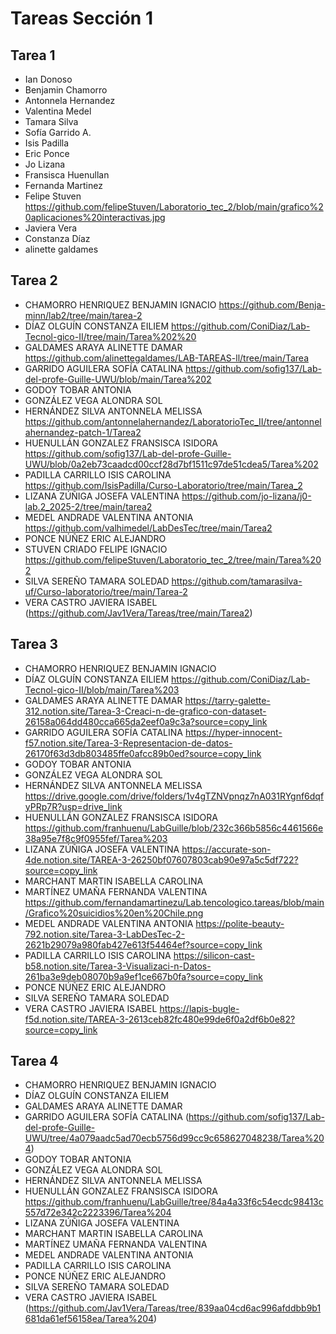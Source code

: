 # Tareas Sección 1

## Tarea 1
* Ian Donoso
* Benjamin Chamorro
* Antonnela Hernandez
* Valentina Medel 
* Tamara Silva 
* Sofía Garrido A.
* Isis Padilla 
* Eric Ponce
* Jo Lizana
* Fransisca Huenullan
* Fernanda Martinez 
* Felipe Stuven https://github.com/felipeStuven/Laboratorio_tec_2/blob/main/grafico%20aplicaciones%20interactivas.jpg
* Javiera Vera
* Constanza Díaz
* alinette galdames

## Tarea 2
* CHAMORRO HENRIQUEZ BENJAMIN IGNACIO https://github.com/Benja-minn/lab2/tree/main/tarea-2
* DÍAZ OLGUÍN CONSTANZA EILIEM https://github.com/ConiDiaz/Lab-Tecnol-gico-II/tree/main/Tarea%202%20
* GALDAMES ARAYA ALINETTE DAMAR https://github.com/alinettegaldames/LAB-TAREAS-ll/tree/main/Tarea
* GARRIDO AGUILERA SOFÍA CATALINA https://github.com/sofig137/Lab-del-profe-Guille-UWU/blob/main/Tarea%202
* GODOY TOBAR ANTONIA
* GONZÁLEZ VEGA ALONDRA SOL
* HERNÁNDEZ SILVA ANTONNELA MELISSA https://github.com/antonnelahernandez/LaboratorioTec_II/tree/antonnelahernandez-patch-1/Tarea2
* HUENULLÁN GONZALEZ FRANSISCA ISIDORA https://github.com/sofig137/Lab-del-profe-Guille-UWU/blob/0a2eb73caadcd00ccf28d7bf1511c97de51cdea5/Tarea%202
* PADILLA CARRILLO ISIS CAROLINA https://github.com/IsisPadilla/Curso-Laboratorio/tree/main/Tarea_2
* LIZANA ZÚÑIGA JOSEFA VALENTINA https://github.com/jo-lizana/j0-lab.2_2025-2/tree/main/tarea2
* MEDEL ANDRADE VALENTINA ANTONIA https://github.com/valhimedel/LabDesTec/tree/main/Tarea2
* PONCE NÚÑEZ ERIC ALEJANDRO
* STUVEN CRIADO FELIPE IGNACIO https://github.com/felipeStuven/Laboratorio_tec_2/tree/main/Tarea%202
* SILVA SEREÑO TAMARA SOLEDAD https://github.com/tamarasilva-uf/Curso-laboratorio/tree/main/Tarea-2
* VERA CASTRO JAVIERA ISABEL (https://github.com/Jav1Vera/Tareas/tree/main/Tarea2)

## Tarea 3
* CHAMORRO HENRIQUEZ BENJAMIN IGNACIO
* DÍAZ OLGUÍN CONSTANZA EILIEM https://github.com/ConiDiaz/Lab-Tecnol-gico-II/blob/main/Tarea%203
* GALDAMES ARAYA ALINETTE DAMAR https://tarry-galette-312.notion.site/Tarea-3-Creaci-n-de-grafico-con-dataset-26158a064dd480cca665da2eef0a9c3a?source=copy_link
* GARRIDO AGUILERA SOFÍA CATALINA https://hyper-innocent-f57.notion.site/Tarea-3-Representacion-de-datos-26170f63d3db803485ffe0afcc89b0ed?source=copy_link
* GODOY TOBAR ANTONIA
* GONZÁLEZ VEGA ALONDRA SOL
* HERNÁNDEZ SILVA ANTONNELA MELISSA https://drive.google.com/drive/folders/1v4gTZNVpnqz7nA031RYgnf6dqfyPRp7R?usp=drive_link
* HUENULLÁN GONZALEZ FRANSISCA ISIDORA https://github.com/franhuenu/LabGuille/blob/232c366b5856c4461566e38a95e7f8c9f0955fef/Tarea%203
* LIZANA ZÚÑIGA JOSEFA VALENTINA https://accurate-son-4de.notion.site/TAREA-3-26250bf07607803cab90e97a5c5df722?source=copy_link
* MARCHANT MARTIN ISABELLA CAROLINA
* MARTÍNEZ UMAÑA FERNANDA VALENTINA https://github.com/fernandamartinezu/Lab.tencologico.tareas/blob/main/Grafico%20suicidios%20en%20Chile.png
* MEDEL ANDRADE VALENTINA ANTONIA https://polite-beauty-792.notion.site/Tarea-3-LabDesTec-2-2621b29079a980fab427e613f54464ef?source=copy_link
* PADILLA CARRILLO ISIS CAROLINA https://silicon-cast-b58.notion.site/Tarea-3-Visualizaci-n-Datos-261ba3e9deb08070b9a9ef1ce667b0fa?source=copy_link
* PONCE NÚÑEZ ERIC ALEJANDRO
* SILVA SEREÑO TAMARA SOLEDAD
* VERA CASTRO JAVIERA ISABEL https://lapis-bugle-f5d.notion.site/TAREA-3-2613ceb82fc480e99de6f0a2df6b0e82?source=copy_link

## Tarea 4
* CHAMORRO HENRIQUEZ BENJAMIN IGNACIO
* DÍAZ OLGUÍN CONSTANZA EILIEM
* GALDAMES ARAYA ALINETTE DAMAR
* GARRIDO AGUILERA SOFÍA CATALINA (https://github.com/sofig137/Lab-del-profe-Guille-UWU/tree/4a079aadc5ad70ecb5756d99cc9c658627048238/Tarea%204)
* GODOY TOBAR ANTONIA
* GONZÁLEZ VEGA ALONDRA SOL
* HERNÁNDEZ SILVA ANTONNELA MELISSA
* HUENULLÁN GONZALEZ FRANSISCA ISIDORA https://github.com/franhuenu/LabGuille/tree/84a4a33f6c54ecdc98413c557d72e342c2223396/Tarea%204
* LIZANA ZÚÑIGA JOSEFA VALENTINA
* MARCHANT MARTIN ISABELLA CAROLINA
* MARTÍNEZ UMAÑA FERNANDA VALENTINA
* MEDEL ANDRADE VALENTINA ANTONIA
* PADILLA CARRILLO ISIS CAROLINA
* PONCE NÚÑEZ ERIC ALEJANDRO
* SILVA SEREÑO TAMARA SOLEDAD
* VERA CASTRO JAVIERA ISABEL (https://github.com/Jav1Vera/Tareas/tree/839aa04cd6ac996afddbb9b1681da61ef56158ea/Tarea%204)
